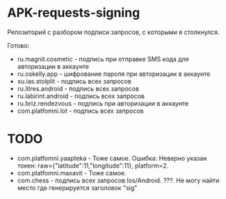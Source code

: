# APK-requests-signing

Репозиторий с разбором подписи запросов, с которыми я столкнулся. 

Готово:
- ru.magnit.cosmetic - подпись при отправке SMS кода для авторизации в аккаунте
- ru.oskelly.app - шифрование пароля при авторизации в аккаунте
- su.ias.stolplit - подпись всех запросов
- ru.litres.android - подпись всех запросов
- ru.labirint.android - подпись всех запросов
- ru.briz.rendezvous - подпись при авторизации в аккаунте
- com.platfomni.lot - подпись всех запросов


# TODO
- com.platfomni.yaapteka - Тоже самое. Ошибка: Неверно указан токен: raw={\"latitude\":11,\"longitude\":11}, platform=2.
- com.platfomni.maxavit - Тоже самое.
- com.chess - подпись всех запросов Ios/Android. ???. Не могу найти место где генерируется заголовок "sig"
